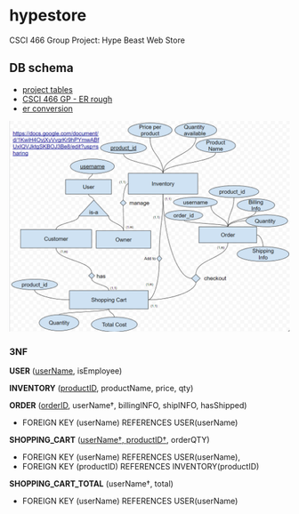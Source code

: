 # hypestore
CSCI 466 Group Project: Hype Beast Web Store

## DB schema
- [project tables](https://docs.google.com/spreadsheets/d/1cPJKrGIBCxDm_qDSgNBjItgeaXRwLlNmgKw8SrmjlMc/edit#gid=0)
- [CSCI 466  GP - ER rough](https://docs.google.com/drawings/d/14QYu6aCWXa-usUrCyj_6au9k3xM5r93y6LHZ-vGa508/edit)
- [er conversion](https://docs.google.com/document/d/1KwiH4OyjXyVvgrKr9hPYmwABfUxIQVJktgSKBOJ3Be8/edit)

![ER Diagram](docs/erd.png)

### 3NF

**USER** (<ins>userName</ins>, isEmployee)

**INVENTORY** (<ins>productID</ins>, productName, price, qty)

**ORDER** (<ins>orderID</ins>, userName&dagger;, billingINFO, shipINFO, hasShipped) 

* FOREIGN KEY (userName) REFERENCES USER(userName)

**SHOPPING_CART** (<ins>userName&dagger;, productID&dagger;</ins>, orderQTY)

* FOREIGN KEY (userName) REFERENCES USER(userName),
* FOREIGN KEY (productID) REFERENCES INVENTORY(productID)

**SHOPPING_CART_TOTAL** (userName&dagger;, total)

* FOREIGN KEY (userName) REFERENCES USER(userName)
